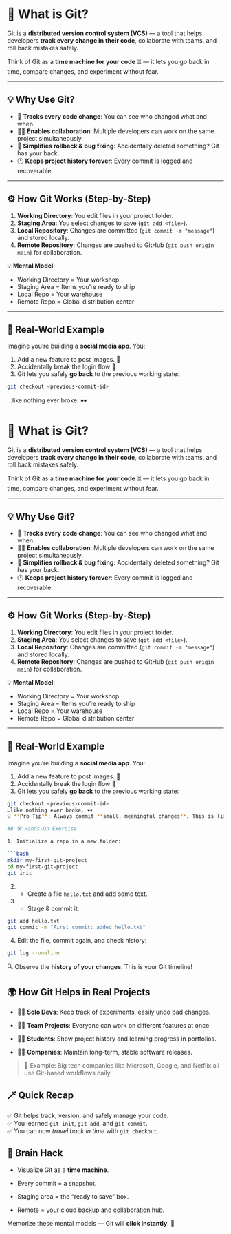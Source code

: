 # 🧭 What is Git?

Git is a **distributed version control system (VCS)** — a tool that helps developers **track every change in their code**, collaborate with teams, and roll back mistakes safely.  

Think of Git as a **time machine for your code** ⏳ — it lets you go back in time, compare changes, and experiment without fear.  

---

## 💡 Why Use Git?  

- 🔄 **Tracks every code change**: You can see who changed what and when.  
- 👯‍♀️ **Enables collaboration**: Multiple developers can work on the same project simultaneously.  
- 🧱 **Simplifies rollback & bug fixing**: Accidentally deleted something? Git has your back.  
- 🕒 **Keeps project history forever**: Every commit is logged and recoverable.

---

## ⚙️ How Git Works (Step-by-Step)

1. **Working Directory**: You edit files in your project folder.  
2. **Staging Area**: You select changes to save (`git add <file>`).  
3. **Local Repository**: Changes are committed (`git commit -m "message"`) and stored locally.  
4. **Remote Repository**: Changes are pushed to GitHub (`git push origin main`) for collaboration.  

💡 **Mental Model**:  
- Working Directory = Your workshop  
- Staging Area = Items you’re ready to ship  
- Local Repo = Your warehouse  
- Remote Repo = Global distribution center  

---

## 🧩 Real-World Example  

Imagine you’re building a **social media app**. You:  

1. Add a new feature to post images. 📸  
2. Accidentally break the login flow 😬  
3. Git lets you safely **go back** to the previous working state:

```bash
git checkout <previous-commit-id>
```

…like nothing ever broke. 🕶️
# 🧭 What is Git?

Git is a **distributed version control system (VCS)** — a tool that helps developers **track every change in their code**, collaborate with teams, and roll back mistakes safely.  

Think of Git as a **time machine for your code** ⏳ — it lets you go back in time, compare changes, and experiment without fear.  

---

## 💡 Why Use Git?  

- 🔄 **Tracks every code change**: You can see who changed what and when.  
- 👯‍♀️ **Enables collaboration**: Multiple developers can work on the same project simultaneously.  
- 🧱 **Simplifies rollback & bug fixing**: Accidentally deleted something? Git has your back.  
- 🕒 **Keeps project history forever**: Every commit is logged and recoverable.

---

## ⚙️ How Git Works (Step-by-Step)

1. **Working Directory**: You edit files in your project folder.  
2. **Staging Area**: You select changes to save (`git add <file>`).  
3. **Local Repository**: Changes are committed (`git commit -m "message"`) and stored locally.  
4. **Remote Repository**: Changes are pushed to GitHub (`git push origin main`) for collaboration.  

💡 **Mental Model**:  
- Working Directory = Your workshop  
- Staging Area = Items you’re ready to ship  
- Local Repo = Your warehouse  
- Remote Repo = Global distribution center  

---

## 🧩 Real-World Example  

Imagine you’re building a **social media app**. You:  

1. Add a new feature to post images. 📸  
2. Accidentally break the login flow 😬  
3. Git lets you safely **go back** to the previous working state:

```bash
git checkout <previous-commit-id>
…like nothing ever broke. 🕶️
💡 **Pro Tip**: Always commit **small, meaningful changes**. This is like taking frequent snapshots of your work — easier to debug and understand later.

## 🛠️ Hands-On Exercise

1. Initialize a repo in a new folder:

```bash
mkdir my-first-git-project
cd my-first-git-project
git init
```

2. - Create a file `hello.txt` and add some text.
    
3. - Stage & commit it:

```bash
git add hello.txt
git commit -m "First commit: added hello.txt"
```

4. Edit the file, commit again, and check history:
```bash
git log --oneline
```

🔍 Observe the **history of your changes**. This is your Git timeline!

## 🌍 How Git Helps in Real Projects

- 👨‍💻 **Solo Devs**: Keep track of experiments, easily undo bad changes.
    
- 👩‍💻 **Team Projects**: Everyone can work on different features at once.
    
- 🧑‍🏫 **Students**: Show project history and learning progress in portfolios.
    
- 🧑‍🚀 **Companies**: Maintain long-term, stable software releases.
    

> 🎯 Example: Big tech companies like Microsoft, Google, and Netflix all use Git-based workflows daily.


## 🪄 Quick Recap

✅ Git helps track, version, and safely manage your code.  
✅ You learned `git init`, `git add`, and `git commit`.  
✅ You can now _travel back in time_ with `git checkout`.

## 🧠 Brain Hack

- Visualize Git as a **time machine**.
    
- Every commit = a snapshot.
    
- Staging area = the “ready to save” box.
    
- Remote = your cloud backup and collaboration hub.
    

Memorize these mental models — Git will **click instantly**. 🚀

